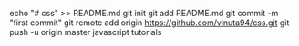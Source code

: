
echo "# css" >> README.md
git init
git add README.md
git commit -m "first commit"
git remote add origin https://github.com/vinuta94/css.git
git push -u origin master
javascript tutorials
